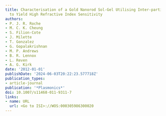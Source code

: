 ```yaml
---
title: Characterisation of a Gold Nanorod Sol-Gel Utilising Inter-particle Coupling
  to Yield High Refractive Index Sensitivity
authors:
- P. J. R. Roche
- M. C. K. Cheung
- S. Filion-Cote
- J. Milette
- T. Gonzalez
- G. Gopalakrishnan
- M. P. Andrews
- B. R. Lennox
- L. Reven
- A. G. Kirk
date: '2012-01-01'
publishDate: '2024-06-03T20:22:23.577718Z'
publication_types:
- article-journal
publication: '*Plasmonics*'
doi: 10.1007/s11468-011-9311-7
links:
- name: URL
  url: <Go to ISI>://WOS:000305986300020
---
```

